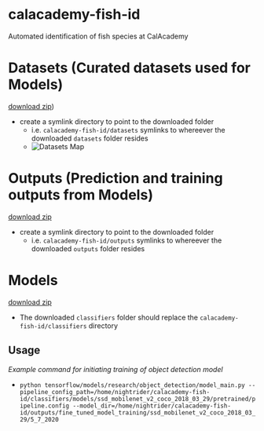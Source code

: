 # calacademy-fish-id
Automated identification of fish species at CalAcademy

# Datasets (Curated datasets used for Models)
[download zip](https://drive.google.com/file/d/1RwhbTESgcAExOoumiftDsnhtuoUcfhv2/view?usp=drive_link))
- create a symlink directory to point to the downloaded folder
  - i.e. `calacademy-fish-id/datasets` symlinks to whereever the downloaded `datasets` folder resides
  - ![Datasets Map](https://github.com/aquaeye-ai/calacademy-fish-id/assets/2231240/c42ac703-5c37-4859-91ec-1cfab8d62181)
 
# Outputs (Prediction and training outputs from Models)
[download zip](https://drive.google.com/file/d/1mvirCikZ8V9TkLaWs7didPFdtMQ26OIw/view?usp=sharing)
- create a symlink directory to point to the downloaded folder
  - i.e. `calacademy-fish-id/outputs` symlinks to whereever the downloaded `outputs` folder resides  

# Models
[download zip](https://drive.google.com/file/d/1ntAvgQb4NOfwz3nx-OB21P3Zg9L0WPoE/view?usp=sharing)
- The downloaded `classifiers` folder should replace the `calacademy-fish-id/classifiers` directory

## Usage
*Example command for initiating training of object detection model*
- `python tensorflow/models/research/object_detection/model_main.py --pipeline_config_path=/home/nightrider/calacademy-fish-id/classifiers/models/ssd_mobilenet_v2_coco_2018_03_29/pretrained/pipeline.config --model_dir=/home/nightrider/calacademy-fish-id/outputs/fine_tuned_model_training/ssd_mobilenet_v2_coco_2018_03_29/5_7_2020`

